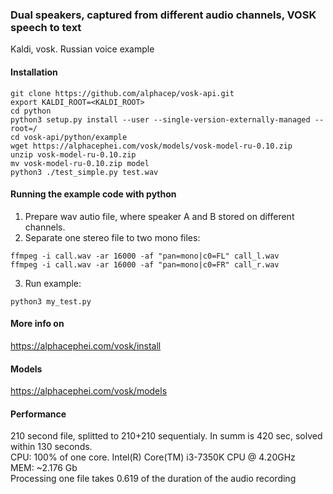 ### Dual speakers, captured from different audio channels, VOSK speech to text
Kaldi, vosk. Russian voice example   
#### Installation
```python3 -m pip install vosk   
git clone https://github.com/alphacep/vosk-api.git   
export KALDI_ROOT=<KALDI_ROOT>   
cd python   
python3 setup.py install --user --single-version-externally-managed --root=/   
cd vosk-api/python/example   
wget https://alphacephei.com/vosk/models/vosk-model-ru-0.10.zip   
unzip vosk-model-ru-0.10.zip   
mv vosk-model-ru-0.10.zip model   
python3 ./test_simple.py test.wav  
```  

#### Running the example code with python
1. Prepare wav autio file, where speaker A and B stored on different channels.   
2. Separate one stereo file to two mono files:   
```
ffmpeg -i call.wav -ar 16000 -af "pan=mono|c0=FL" call_l.wav   
ffmpeg -i call.wav -ar 16000 -af "pan=mono|c0=FR" call_r.wav
```
3. Run example:
```
python3 my_test.py
```

#### More info on   
https://alphacephei.com/vosk/install   
#### Models   
https://alphacephei.com/vosk/models
#### Performance
210 second file, splitted to 210+210 sequentialy. In summ is 420 sec, solved within 130 seconds.   
CPU: 100% of one core. Intel(R) Core(TM) i3-7350K CPU @ 4.20GHz   
MEM: ~2.176 Gb   
Processing one file takes 0.619 of the duration of the audio recording
